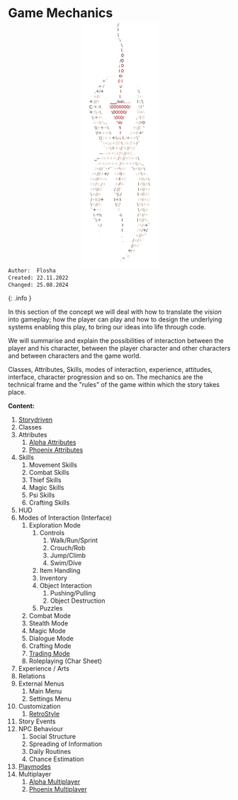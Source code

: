 # Game Mechanics

<img class="nyx-ascii" src="/_img/nyxascii.png">

```
Author:  Flosha
Created: 22.11.2022
Changed: 25.08.2024
```
{: .info }

In this section of the concept we will deal with how to translate the *vision* into gameplay; how the player can play and how to design the underlying systems enabling this play, to bring our ideas into life through code.  

We will summarise and explain the possibilities of interaction between the player and his character, between the player character and other characters and between characters and the game world.  

Classes, Attributes, Skills, modes of interaction, experience, attitudes, interface, character progression and so on. The mechanics are the technical frame and the "rules" of the game within which the story takes place. 


**Content:**

1. [Storydriven](/mechanics/storydriven)
2. Classes
3. Attributes
    1. [Alpha Attributes](/mechanics/attributes-alpha)
    2. [Phoenix Attributes](/mechanics/attributes-phoenix)
4. Skills
    1. Movement Skills
    2. Combat Skills
    3. Thief Skills
    4. Magic Skills
    5. Psi Skills
    6. Crafting Skills
5. HUD
6. Modes of Interaction (Interface)
    1. Exploration Mode
        1. Controls
            1. Walk/Run/Sprint
            2. Crouch/Rob
            3. Jump/Climb
            4. Swim/Dive
        2. Item Handling
        3. Inventory
        4. Object Interaction
            1. Pushing/Pulling
            2. Object Destruction
        5. Puzzles
    2. Combat Mode
    3. Stealth Mode
    4. Magic Mode
    5. Dialogue Mode
    6. Crafting Mode
    7. [Trading Mode](/mechanics/trading)
    8. Roleplaying (Char Sheet)
6. Experience / Arts
7. Relations
8. External Menus
    1. Main Menu
    2. Settings Menu
9. Customization
    1. [RetroStyle](/mechanics/retro-style)
10. Story Events
11. NPC Behaviour
    1. Social Structure
    2. Spreading of Information
    3. Daily Routines
    4. Chance Estimation
12. [Playmodes](/mechanics/playmodes)
13. Multiplayer
	1. [Alpha Multiplayer](/mechanics/multiplayer-alpha)
	2. [Phoenix Multiplayer](/mechanics/multiplayer-phoenix)


<style>

    main {
        background: url("/_img/bg/code.jpg");
        background-position: top right;
        background-size: 80%;
        background-repeat: no-repeat;
        width: 100%;
    }

    .nyx-ascii {
        display: block;
        image-rendering: pixelated;
        max-height: 550px;
        max-width: 100%;
        margin: -1em auto;
    }
        main .article h1 {
            font-size: 22px;
        }

</style>
